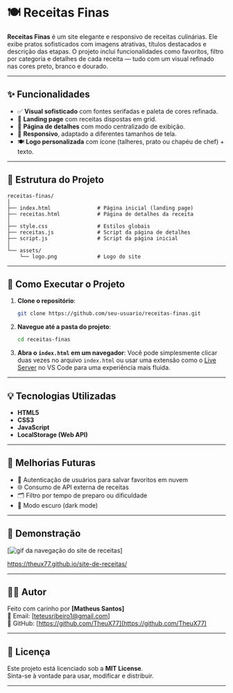 
# 🍽️ Receitas Finas

**Receitas Finas** é um site elegante e responsivo de receitas culinárias. Ele exibe pratos sofisticados com imagens atrativas, títulos destacados e descrição das etapas. O projeto inclui funcionalidades como favoritos, filtro por categoria e detalhes de cada receita — tudo com um visual refinado nas cores preto, branco e dourado.

---

## ✨ Funcionalidades

- ✅ **Visual sofisticado** com fontes serifadas e paleta de cores refinada.
- 📄 **Landing page** com receitas dispostas em grid.
- 🧾 **Página de detalhes** com modo centralizado de exibição.
- 📱 **Responsivo**, adaptado a diferentes tamanhos de tela.
- 🍽️ **Logo personalizada** com ícone (talheres, prato ou chapéu de chef) + texto.

---

## 📁 Estrutura do Projeto

```
receitas-finas/
│
├── index.html               # Página inicial (landing page)
├── receitas.html            # Página de detalhes da receita
│
├── style.css                # Estilos globais
├── receitas.js              # Script da página de detalhes
├── script.js                # Script da página inicial
│
└── assets/
    └── logo.png             # Logo do site
```

---

## 🚀 Como Executar o Projeto

1. **Clone o repositório**:
   ```bash
   git clone https://github.com/seu-usuario/receitas-finas.git
   ```

2. **Navegue até a pasta do projeto**:
   ```bash
   cd receitas-finas
   ```

3. **Abra o `index.html` em um navegador**:
   Você pode simplesmente clicar duas vezes no arquivo `index.html` ou usar uma extensão como o [Live Server](https://marketplace.visualstudio.com/items?itemName=ritwickdey.LiveServer) no VS Code para uma experiência mais fluida.

---

## 💡 Tecnologias Utilizadas

- **HTML5**
- **CSS3**
- **JavaScript**
- **LocalStorage (Web API)**

---

## 🔧 Melhorias Futuras

- 🔐 Autenticação de usuários para salvar favoritos em nuvem
- 🌐 Consumo de API externa de receitas
- 🗂️ Filtro por tempo de preparo ou dificuldade
- 🌙 Modo escuro (dark mode)

---

## 📸 Demonstração

[<img src="src/img/tela-site-receita.gif" alt="gif da navegação do site de receitas">]

https://theux77.github.io/site-de-receitas/

---

## 🧑‍🍳 Autor

Feito com carinho por **[Matheus Santos]**  
📧 Email: [teteusribeiro1@gmail.com]  
🔗 GitHub: [https://github.com/TheuX77](https://github.com/TheuX77)

---

## 📄 Licença

Este projeto está licenciado sob a **MIT License**.  
Sinta-se à vontade para usar, modificar e distribuir.

---
